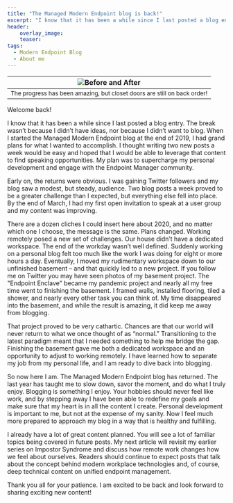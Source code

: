 ```yaml
---
title: "The Managed Modern Endpoint blog is back!"
excerpt: "I know that it has been a while since I last posted a blog entry. The break wasn’t because I didn’t have ideas, nor because I didn’t want to blog."
header:
    overlay_image:
    teaser:
tags:
  - Modern Endpoint Blog
  - About me    
---
```


| ![Before and After](https://managedblog.github.io/managed/assets/images/legacy/roomsplit.jpg) |
|:--:|
| <small>The progress has been amazing, but closet doors are still on back order!</small>|

Welcome back!
 
I know that it has been a while since I last posted a blog entry. The break wasn’t because I didn’t have ideas, nor because I didn’t want to blog. When I started the Managed Modern Endpoint blog at the end of 2019, I had grand plans for what I wanted to accomplish. I thought writing two new posts a week would be easy and hoped that I would be able to leverage that content to find speaking opportunities. My plan was to supercharge my personal development and engage with the Endpoint Manager community.

Early on, the returns were obvious. I was gaining Twitter followers and my blog saw a modest, but steady, audience. Two blog posts a week proved to be a greater challenge than I expected, but everything else fell into place. By the end of March, I had my first open invitation to speak at a user group and my content was improving. ​

There are a dozen cliches I could insert here about 2020, and no matter which one I choose, the message is the same. Plans changed. Working remotely posed a new set of challenges. Our house didn’t have a dedicated workspace. The end of the workday wasn’t well defined. Suddenly working on a personal blog felt too much like the work I was doing for eight or more hours a day. Eventually, I moved my rudimentary workspace down to our unfinished basement – and that quickly led to a new project.
​If you follow me on Twitter you may have seen photos of my basement project. The "Endpoint Enclave" became my pandemic project and nearly all my free time went to finishing the basement. I framed walls, installed flooring, tiled a shower, and nearly every other task you can think of. My time disappeared into the basement, and while the result is amazing, it did keep me away from blogging.
 
That project proved to be very cathartic. Chances are that our world will never return to what we once thought of as “normal.” Transitioning to the latest paradigm meant that I needed something to help me bridge the gap. Finishing the basement gave me both a dedicated workspace and an opportunity to adjust to working remotely. I have learned how to separate my job from my personal life, and I am ready to dive back into blogging.
 
So now here I am. The Managed Modern Endpoint blog has returned. The last year has taught me to slow down, savor the moment, and do what I truly enjoy. Blogging is something I enjoy. Your hobbies should never feel like work, and by stepping away I have been able to redefine my goals and make sure that my heart is in all the content I create. Personal development is important to me, but not at the expense of my sanity. Now I feel much more prepared to approach my blog in a way that is healthy and fulfilling.
 
I already have a lot of great content planned. You will see a lot of familiar topics being covered in future posts. My next article will revisit my earlier series on Impostor Syndrome and discuss how remote work changes how we feel about ourselves. Readers should continue to expect posts that talk about the concept behind modern workplace technologies and, of course, deep technical content on unified endpoint management.
 
Thank you all for your patience. I am excited to be back and look forward to sharing exciting new content! 